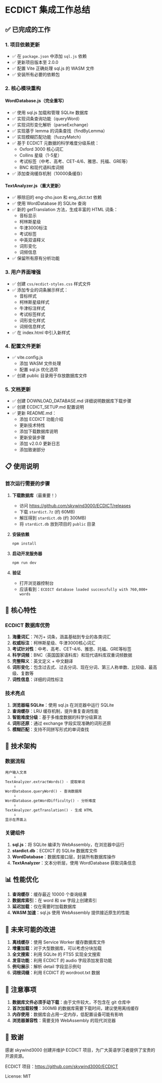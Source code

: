 # ECDICT 集成工作总结

## ✅ 已完成的工作

### 1. 项目依赖更新

- ✅ 在 `package.json` 中添加 `sql.js` 依赖
- ✅ 更新项目版本至 2.0.0
- ✅ 配置 Vite 正确处理 sql.js 的 WASM 文件
- ✅ 安装所有必要的依赖包

### 2. 核心模块重构

#### WordDatabase.js（完全重写）
- ✅ 使用 sql.js 加载和管理 SQLite 数据库
- ✅ 实现词条查询功能（queryWord）
- ✅ 实现词形变化解析（parseExchange）
- ✅ 实现基于 lemma 的词条查找（findByLemma）
- ✅ 实现模糊匹配功能（fuzzyMatch）
- ✅ 基于 ECDICT 元数据的科学难度分级系统：
  - Oxford 3000 核心词汇
  - Collins 星级（1-5星）
  - 考试标签（中考、高考、CET-4/6、雅思、托福、GRE等）
  - BNC 和现代语料库词频
- ✅ 添加查询缓存机制（10000条缓存）

#### TextAnalyzer.js（重大更新）
- ✅ 移除旧的 eng-zho.json 和 eng_dict.txt 依赖
- ✅ 使用 WordDatabase 的 SQLite 查询
- ✅ 新的 getTranslation 方法，生成丰富的 HTML 词条：
  - 音标显示
  - 柯林斯星级
  - 牛津3000标注
  - 考试标签
  - 中英双语释义
  - 词形变化
  - 词频信息
- ✅ 保留所有原有分析功能

### 3. 用户界面增强

- ✅ 创建 `css/ecdict-styles.css` 样式文件
- ✅ 添加专业的词条展示样式：
  - 音标样式
  - 柯林斯星级样式
  - 牛津标注样式
  - 考试标签样式
  - 词形变化样式
  - 词频信息样式
- ✅ 在 index.html 中引入新样式

### 4. 配置文件更新

- ✅ vite.config.js
  - 添加 WASM 文件处理
  - 配置 sql.js 优化选项
- ✅ 创建 public 目录用于存放数据库文件

### 5. 文档更新

- ✅ 创建 DOWNLOAD_DATABASE.md 详细说明数据库下载步骤
- ✅ 创建 ECDICT_SETUP.md 配置说明
- ✅ 更新 README.md：
  - 添加 ECDICT 功能介绍
  - 更新技术特性
  - 添加下载数据库说明
  - 更新安装步骤
  - 添加 v2.0.0 更新日志
  - 添加致谢部分

## 📋 使用说明

### 首次运行需要的步骤

1. **下载数据库**（最重要！）
   - 访问 https://github.com/skywind3000/ECDICT/releases
   - 下载 `stardict.7z` (约 60MB)
   - 解压得到 `stardict.db` (约 300MB)
   - 将 `stardict.db` 放到项目的 `public` 目录

2. **安装依赖**
   ```bash
   npm install
   ```

3. **启动开发服务器**
   ```bash
   npm run dev
   ```

4. **验证**
   - 打开浏览器控制台
   - 应该看到：`ECDICT database loaded successfully with 760,000+ words`

## 🎯 核心特性

### ECDICT 数据库优势

1. **海量词汇**：76万+ 词条，涵盖基础到专业的各类词汇
2. **权威标注**：柯林斯星级、牛津3000核心词汇
3. **考试针对性**：中考、高考、CET-4/6、雅思、托福、GRE等标签
4. **科学词频**：BNC（英国国家语料库）和现代语料库双重词频数据
5. **完整释义**：英文定义 + 中文翻译
6. **词形变化**：包含过去式、过去分词、现在分词、第三人称单数、比较级、最高级、复数等
7. **词性信息**：详细的词性标注

### 技术亮点

1. **浏览器端 SQLite**：使用 sql.js 在浏览器中运行 SQLite
2. **查询缓存**：LRU 缓存机制，提升重复查询性能
3. **智能难度分级**：基于多维度数据的科学分级算法
4. **词形还原**：通过 exchange 字段实现准确的词形还原
5. **模糊匹配**：支持不同拼写形式的单词查找

## 🔧 技术架构

### 数据流程

```
用户输入文本
    ↓
TextAnalyzer.extractWords() - 提取单词
    ↓
WordDatabase.queryWord() - 查询数据库
    ↓
WordDatabase.getWordDifficulty() - 分析难度
    ↓
TextAnalyzer.getTranslation() - 生成 HTML
    ↓
显示在界面上
```

### 关键组件

1. **sql.js**：将 SQLite 编译为 WebAssembly，在浏览器中运行
2. **stardict.db**：ECDICT 的 SQLite 数据库文件
3. **WordDatabase**：数据库接口层，封装所有数据库操作
4. **TextAnalyzer**：文本分析层，使用 WordDatabase 获取词条信息

## 📊 性能优化

1. **查询缓存**：缓存最近 10000 个查询结果
2. **数据库索引**：在 word 和 sw 字段上创建索引
3. **延迟加载**：仅在需要时加载数据库
4. **WASM 加速**：sql.js 使用 WebAssembly 提供接近原生的性能

## 🚀 未来可能的改进

1. **离线缓存**：使用 Service Worker 缓存数据库文件
2. **增量加载**：对于大型数据库，可以考虑分块加载
3. **全文搜索**：利用 SQLite 的 FTS5 实现全文搜索
4. **发音功能**：利用 ECDICT 的 audio 字段添加发音功能
5. **例句展示**：解析 detail 字段显示例句
6. **词根词缀**：利用 ECDICT 的 wordroot.txt 数据

## 📝 注意事项

1. **数据库文件必须手动下载**：由于文件较大，不包含在 git 仓库中
2. **首次加载较慢**：300MB 的数据库需要下载时间，建议使用离线缓存
3. **内存使用**：数据库会占用一定内存，低配置设备可能有影响
4. **浏览器兼容性**：需要支持 WebAssembly 的现代浏览器

## 🙏 致谢

感谢 skywind3000 创建并维护 ECDICT 项目，为广大英语学习者提供了宝贵的开源资源。

ECDICT 项目：https://github.com/skywind3000/ECDICT

License: MIT
